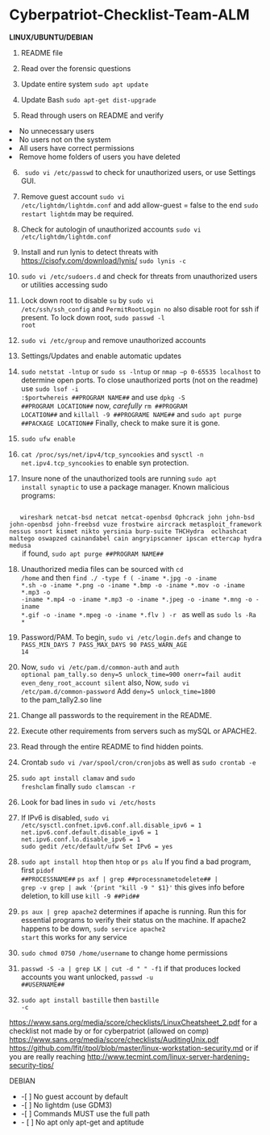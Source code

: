 # Cyberpatriot-Checklist-Team-ALM

<strong>LINUX/UBUNTU/DEBIAN</strong>

1. README file

2. Read over the forensic questions

3. Update entire system <code>sudo apt update</code>

4. Update Bash <code>sudo apt-get dist-upgrade</code>

5. Read through users on README and verify <ul>
<li>No unnecessary users</li>
<li>No users not on the system</li>
<li>All users have correct permissions</li>
<li>Remove home folders of users you have deleted</li>
   </ul>
   
6. <code> sudo vi /etc/passwd</code> to check for unauthorized users, or use Settings GUI.

7. Remove guest account <code>sudo vi /etc/lightdm/lightdm.conf</code> and add allow-guest = false to the end <code>sudo restart lightdm</code> may be required.

8. Check for autologin of unauthorized accounts <code>sudo vi /etc/lightdm/lightdm.conf</code>

9. Install and run lynis to detect threats with https://cisofy.com/download/lynis/ <code>sudo lynis -c</code>

10. <code>sudo vi /etc/sudoers.d</code> and check for threats from unauthorized users or utilities accessing sudo

11. Lock down root to disable <code>su</code> by <code>sudo vi /etc/ssh/ssh_config</code> and <code>PermitRootLogin no</code> also disable root for ssh if present. To lock down root, <code>sudo passwd -l root</code>

12. <code>sudo vi /etc/group</code> and remove unauthorized accounts

13. Settings/Updates and enable automatic updates

14. <code>sudo netstat -lntup</code> or <code>sudo ss -lntup</code> or <code>nmap –p 0-65535 localhost</code> to determine open ports. To close unauthorized ports (not on the readme) use <code>sudo lsof -i :$port</code><code>whereis ##PROGRAM NAME##</code> and use <code>dpkg -S ##PROGRAM LOCATION##</code> now, *carefully* <code>rm ##PROGRAM LOCATION##</code> and <code>killall -9 ##PROGRAME NAME##</code> and <code>sudo apt purge ##PACKAGE LOCATION##</code> Finally, check to make sure it is gone.

15. <code>sudo ufw enable</code>

16. <code>cat /proc/sys/net/ipv4/tcp_syncookies</code> and <code>sysctl -n net.ipv4.tcp_syncookies</code> to enable syn protection.

17. Insure none of the unauthorized tools are running <code>sudo apt install synaptic</code> to use a package manager. Known malicious programs:
   <code>
   wireshark netcat-bsd netcat netcat-openbsd Ophcrack john john-bsd john-openbsd john-freebsd vuze frostwire aircrack metasploit_framework nessus snort kismet nikto yersinia burp-suite THCHydra  oclhashcat  maltego oswapzed cainandabel cain angryipscanner ipscan ettercap hydra medusa
   </code> if found, <code>sudo apt purge ##PROGRAM NAME##</code>
   
18. Unauthorized media files can be sourced with <code>cd /home</code> and then <code>find ./ -type f \( -iname \*.jpg -o -iname \*.sh -o -iname \*.png -o -iname \*.bmp -o -iname \*.mov -o -iname \*.mp3 -o -iname \*.mp4 -o -iname \*.mp3 -o -iname \*.jpeg -o -iname \*.mng -o -iname \*.gif -o -iname \*.mpeg -o -iname \*.flv \) -r </code> as well as <code>sudo ls -Ra *</code>

19. Password/PAM. To begin, <code>sudo vi /etc/login.defs</code> and change to <code>PASS_MIN_DAYS 7
				PASS_MAX_DAYS 90
				PASS_WARN_AGE 14</code>
				
20. Now, <code>sudo vi /etc/pam.d/common-auth</code> and <code>auth optional pam_tally.so deny=5 unlock_time=900 onerr=fail audit even_deny_root_account silent</code> also, Now, <code>sudo vi /etc/pam.d/common-password</code> Add <code>deny=5 unlock_time=1800 </code> to the pam_tally2.so line

21. Change all passwords to the requirement in the README.

22. Execute other requirements from servers such as mySQL or APACHE2.

23. Read through the entire README to find hidden points.

24. Crontab <code>sudo vi /var/spool/cron/cronjobs</code> as well as <code>sudo crontab -e</code>

25. <code>sudo apt install clamav</code> and <code>sudo freshclam</code> finally <code>sudo clamscan -r</code>

26. Look for bad lines in <code>sudo vi /etc/hosts</code>

27. If IPv6 is disabled, <code>sudo vi /etc/sysctl.conf</code><code>net.ipv6.conf.all.disable_ipv6 = 1
	net.ipv6.conf.default.disable_ipv6 = 1
	net.ipv6.conf.lo.disable_ipv6 = 1
	sudo gedit /etc/default/ufw 
		Set IPv6 = yes</code>
		
28. <code>sudo apt install htop</code> then <code>htop</code> or <code>ps alu</code> If you find a bad program, first <code>pidof ##PROCESSNAME##</code> <code>ps axf | grep ##processnametodelete## | grep -v grep | awk '{print "kill -9 " $1}'</code> this gives info before deletion, to kill use <code>kill -9 ##Pid##</code>

29. <code>ps aux | grep apache2</code> determines if apache is running. Run this for essential programs to verify their status on the machine. If apache2 happens to be down, <code>sudo service apache2 start</code> this works for any service

30. <code>sudo chmod 0750 /home/username</code> to change home permissions

31. <code>passwd -S -a | grep LK | cut -d " " -f1</code> if that produces locked accounts you want unlocked, <code>passwd -u ##USERNAME##</code>

32. <code>sudo apt install bastille</code> then <code>bastille -c</code>


https://www.sans.org/media/score/checklists/LinuxCheatsheet_2.pdf for a checklist not made by or for cyberpatriot (allowed on comp)
https://www.sans.org/media/score/checklists/AuditingUnix.pdf
https://github.com/lfit/itpol/blob/master/linux-workstation-security.md
or if you are really reaching http://www.tecmint.com/linux-server-hardening-security-tips/

		
DEBIAN

<ul>
<li>-[ ] No guest account by default</li>
<li>-[ ] No lightdm (use GDM3)</li>
<li>-[ ] Commands MUST use the full path</li>
<li>- [ ] No apt only apt-get and aptitude</li>
</ul>
